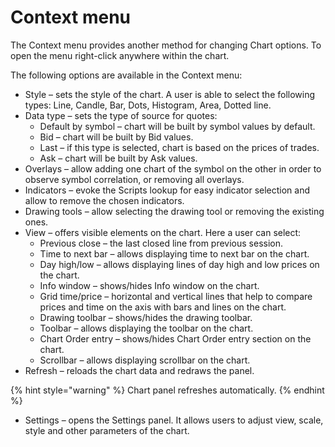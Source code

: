# Context menu

The Context menu provides another method for changing Chart options. To open the menu right-click anywhere within the chart.

The following options are available in the Context menu:

* Style – sets the style of the chart. A user is able to select the following types: Line, Candle, Bar, Dots, Histogram, Area, Dotted line.
* Data type – sets the type of source for quotes:
  * Default by symbol – chart will be built by symbol values by default.
  * Bid – chart will be built by Bid values.
  * Last – if this type is selected, chart is based on the prices of trades.
  * Ask – chart will be built by Ask values.
* Overlays – allow adding one chart of the symbol on the other in order to observe symbol correlation, or removing all overlays.
* Indicators – evoke the Scripts lookup for easy indicator selection and allow to remove the chosen indicators.
* Drawing tools – allow selecting the drawing tool or removing the existing ones.
* View – offers visible elements on the chart. Here a user can select:
  * Previous close – the last closed line from previous session.
  * Time to next bar – allows displaying time to next bar on the chart.
  * Day high/low – allows displaying lines of day high and low prices on the chart.
  * Info window – shows/hides Info window on the chart.
  * Grid time/price – horizontal and vertical lines that help to compare prices and time on the axis with bars and lines on the chart.
  * Drawing toolbar – shows/hides the drawing toolbar.
  * Toolbar – allows displaying the toolbar on the chart.
  * Chart Order entry – shows/hides Chart Order entry section on the chart.
  * Scrollbar – allows displaying scrollbar on the chart.
* Refresh – reloads the chart data and redraws the panel.

{% hint style="warning" %}
Chart panel refreshes automatically.
{% endhint %}

* Settings – opens the Settings panel. It allows users to adjust view, scale, style and other parameters of the chart.

